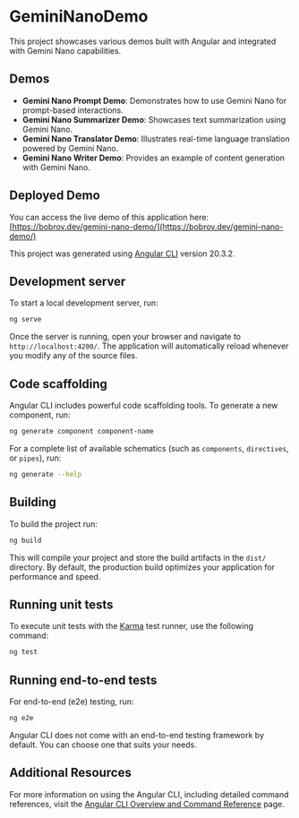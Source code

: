 # GeminiNanoDemo

This project showcases various demos built with Angular and integrated with Gemini Nano capabilities.

## Demos

- **Gemini Nano Prompt Demo**: Demonstrates how to use Gemini Nano for prompt-based interactions.
- **Gemini Nano Summarizer Demo**: Showcases text summarization using Gemini Nano.
- **Gemini Nano Translator Demo**: Illustrates real-time language translation powered by Gemini Nano.
- **Gemini Nano Writer Demo**: Provides an example of content generation with Gemini Nano.

## Deployed Demo

You can access the live demo of this application here: [https://bobrov.dev/gemini-nano-demo/](https://bobrov.dev/gemini-nano-demo/)

This project was generated using [Angular CLI](https://github.com/angular/angular-cli) version 20.3.2.

## Development server

To start a local development server, run:

```bash
ng serve
```

Once the server is running, open your browser and navigate to `http://localhost:4200/`. The application will automatically reload whenever you modify any of the source files.

## Code scaffolding

Angular CLI includes powerful code scaffolding tools. To generate a new component, run:

```bash
ng generate component component-name
```

For a complete list of available schematics (such as `components`, `directives`, or `pipes`), run:

```bash
ng generate --help
```

## Building

To build the project run:

```bash
ng build
```

This will compile your project and store the build artifacts in the `dist/` directory. By default, the production build optimizes your application for performance and speed.

## Running unit tests

To execute unit tests with the [Karma](https://karma-runner.github.io) test runner, use the following command:

```bash
ng test
```

## Running end-to-end tests

For end-to-end (e2e) testing, run:

```bash
ng e2e
```

Angular CLI does not come with an end-to-end testing framework by default. You can choose one that suits your needs.

## Additional Resources

For more information on using the Angular CLI, including detailed command references, visit the [Angular CLI Overview and Command Reference](https://angular.dev/tools/cli) page.